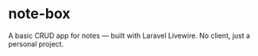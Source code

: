 # note-box
A basic CRUD app for notes — built with Laravel Livewire. No client, just a personal project.
